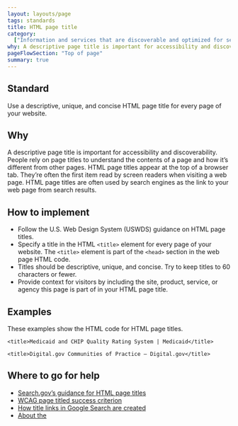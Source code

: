 ```yaml
---
layout: layouts/page
tags: standards
title: HTML page title
category:
  ["Information and services that are discoverable and optimized for search"]
why: A descriptive page title is important for accessibility and discoverability.
pageFlowSection: "Top of page"
summary: true
---
```


## Standard

Use a descriptive, unique, and concise HTML page title for every page of your website. 

## Why

A descriptive page title is important for accessibility and discoverability. People rely on page titles to understand the contents of a page and how it’s different from other pages. HTML page titles appear at the top of a browser tab. They’re often the first item read by screen readers when visiting a web page. HTML page titles are often used by search engines as the link to your web page from search results.

## How to implement

- Follow the U.S. Web Design System (USWDS) guidance on HTML page titles.
- Specify a title in the HTML `<title>` element for every page of your website. The `<title>` element is part of the `<head>` section in the web page HTML code.
- Titles should be descriptive, unique, and concise. Try to keep titles to 60 characters or fewer.
- Provide context for visitors by including the site, product, service, or agency this page is part of in your HTML page title.     

## Examples

These examples show the HTML code for HTML page titles.

`<title>Medicaid and CHIP Quality Rating System | Medicaid</title>`
        
`<title>Digital.gov Communities of Practice – Digital.gov</title>`

## Where to go for help

- [Search.gov’s guidance for HTML page titles](https://search.gov/indexing/metadata.html#title)
- [WCAG page titled success criterion](https://www.w3.org/WAI/WCAG21/Understanding/page-titled.html)
- [How title links in Google Search are created](https://developers.google.com/search/docs/appearance/title-link#how-title-links-in-google-search-are-created)
- [About the <title> element (MDN web docs)](https://developer.mozilla.org/en-US/docs/Web/HTML/Element/title)

